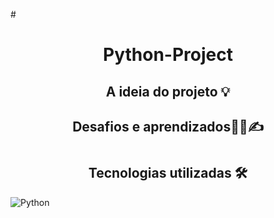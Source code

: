 #<h1 align="center"> Python-Project</h1>

<h2 align="center"> A ideia do projeto 💡</h2>

<h2 align="center"> Desafios e aprendizados🧑‍💻✍️</h2>

# <h2 align="center">Tecnologias utilizadas 🛠</h2>

![Python](https://img.shields.io/badge/python-3670A0?style=for-the-badge&logo=python&logoColor=ffdd54)
